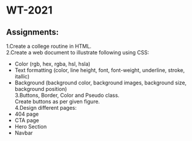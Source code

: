 # WT-2021
 ## Assignments:
 1.Create a college routine in HTML. <br>
 2.Create a web document to illustrate following using CSS:
 * Color (rgb, hex, rgba, hsl, hsla)
 * Text formatting (color, line height, font, font-weight, underline, stroke, itallic) 
 * Background (background color, background images, background
 size, background position)<br>
 3.Buttons, Border, Color and Pseudo class.<br>
Create buttons as per given figure.<br>
 4.Design different pages:<br>
 * 404 page
 * CTA page
 * Hero Section
 * Navbar